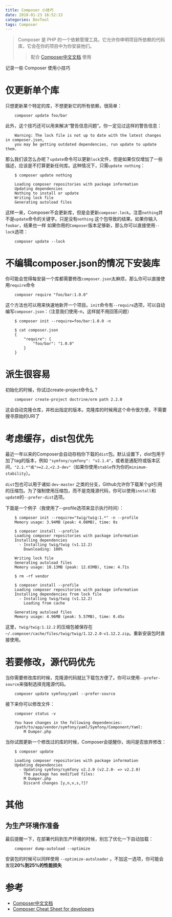 ```yaml
---
title: Composer 小技巧
date: 2018-01-23 16:52:13
categories: DevTool
tags: Composer
---
```


> Composer 是 PHP 的一个依赖管理工具。它允许你申明项目所依赖的代码库，它会在你的项目中为你安装他们。
> > 配合 [Composer中文文档](https://www.kancloud.cn/thinkphp/composer/35668) 使用

<!--more-->

记录一些 Composer 使用小技巧

#  仅更新单个库

只想更新某个特定的库，不想更新它的所有依赖，很简单：

```
    composer update foo/bar
```

此外，这个技巧还可以用来解决“警告信息问题”。你一定见过这样的警告信息：

```
    Warning: The lock file is not up to date with the latest changes in composer.json, 
    you may be getting outdated dependencies, run update to update them.
```

那么我们该怎么办呢？`update`命令可以更新`lock`文件，但是如果仅仅增加了一些描述，应该是不打算更新任何库。这种情况下，只需`update nothing`：

```
    $ composer update nothing
    
    Loading composer repositories with package information
    Updating dependencies
    Nothing to install or update
    Writing lock file
    Generating autoload files
```

这样一来，Composer不会更新库，但是会更新`composer.lock`。注意`nothing`并不是`update`命令的关键字。只是没有`nothing` 这个包导致的结果。如果你输入`foobar`，结果也一样
如果你用的`Composer`版本足够新，那么你可以直接使用`--lock`选项：

```
    composer update --lock
```

# 不编辑composer.json的情况下安装库 

你可能会觉得每安装一个库都需要修改`composer.json`太麻烦，那么你可以直接使用`require`命令

```
    composer require "foo/bar:1.0.0"
```

这个方法也可以用来快速地新开一个项目。`init`命令有`--require`选项，可以自动编写`composer.json`：（注意我们使用-n，这样就不用回答问题）

```
    $ composer init --require=foo/bar:1.0.0 -n
    
    $ cat composer.json
    {
        "require": {
            "foo/bar": "1.0.0"
        }
    }
```

# 派生很容易

初始化的时候，你试过create-project命令么？

```
    composer create-project doctrine/orm path 2.2.0
```

这会自动克隆仓库，并检出指定的版本。克隆库的时候用这个命令很方便，不需要搜寻原始的URI了


# 考虑缓存，dist包优先

最近一年以来的Composer会自动存档你下载的`dist`包。默认设置下，dist包用于加了tag的版本，例如 `"symfony/symfony": "v2.1.4"`，或者是通配符或版本区间，`"2.1.*"或">=2.2,<2.3-dev"`（如果你使用`stable`作为你的`minimum-stability`）。

`dist`包也可以用于诸如 `dev-master` 之类的分支，Github允许你下载某个git引用的压缩包。为了强制使用压缩包，而不是克隆源代码，你可以使用`install`和`updat`e的`--prefer-dist`选项。

下面是一个例子（我使用了--profile选项来显示执行时间）：

```
    $ composer init --require="twig/twig:1.*" -n --profile
    Memory usage: 3.94MB (peak: 4.08MB), time: 0s
    
    $ composer install --profile
    Loading composer repositories with package information
    Installing dependencies
      - Installing twig/twig (v1.12.2)
        Downloading: 100%
    
    Writing lock file
    Generating autoload files
    Memory usage: 10.13MB (peak: 12.65MB), time: 4.71s
    
    $ rm -rf vendor
    
    $ composer install --profile
    Loading composer repositories with package information
    Installing dependencies from lock file
      - Installing twig/twig (v1.12.2)
        Loading from cache
    
    Generating autoload files
    Memory usage: 4.96MB (peak: 5.57MB), time: 0.45s
```

这里，`twig/twig:1.12.2` 的压缩包被保存在 `~/.composer/cache/files/twig/twig/1.12.2.0-v1.12.2.zip`。重新安装包时直接使用。

# 若要修改，源代码优先

当你需要修改库的时候，克隆源代码就比下载包方便了。你可以使用`--prefer-source`来强制选择克隆源代码。

```
    composer update symfony/yaml --prefer-source
```

接下来你可以修改文件：

```
    composer status -v
    
    You have changes in the following dependencies:
    /path/to/app/vendor/symfony/yaml/Symfony/Component/Yaml:
        M Dumper.php
```

当你试图更新一个修改过的库的时候，Composer会提醒你，询问是否放弃修改：

```
    $ composer update
    
    Loading composer repositories with package information
    Updating dependencies
      - Updating symfony/symfony v2.2.0 (v2.2.0- => v2.2.0)
        The package has modified files:
        M Dumper.php
        Discard changes [y,n,v,s,?]?
```

# 其他

## 为生产环境作准备

最后提醒一下，在部署代码到生产环境的时候，别忘了优化一下自动加载：

```
    composer dump-autoload --optimize
```

安装包的时候可以同样使用 `--optimize-autoloader` 。不加这一选项，你可能会发现**20%到25%的性能损失**

# 参考

- [Composer中文文档](https://www.kancloud.cn/thinkphp/composer/35668)
- [Composer Cheat Sheet for developers](http://composer.json.jolicode.com/)
